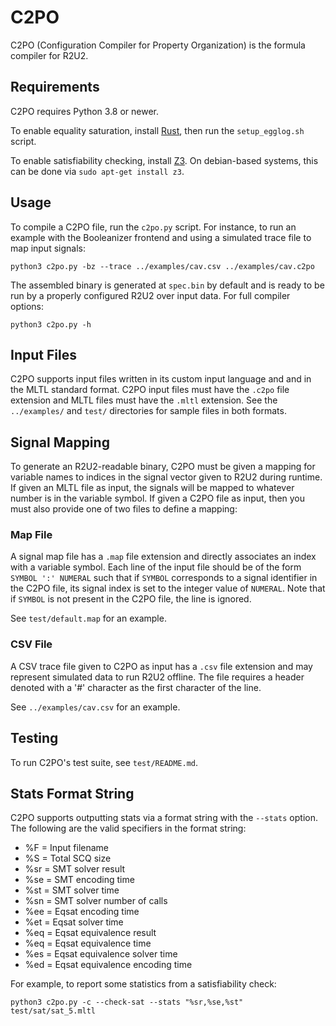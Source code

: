# C2PO

C2PO (Configuration Compiler for Property Organization) is the formula compiler for R2U2.

## Requirements

C2PO requires Python 3.8 or newer.

To enable equality saturation, install [Rust](https://www.rust-lang.org/tools/install), then run the
`setup_egglog.sh` script.

To enable satisfiability checking, install [Z3](https://github.com/Z3Prover/z3). On debian-based
systems, this can be done via `sudo apt-get install z3`.

## Usage

To compile a C2PO file, run the `c2po.py` script. For instance, to run an example with the
Booleanizer frontend and using a simulated trace file to map input signals:

    python3 c2po.py -bz --trace ../examples/cav.csv ../examples/cav.c2po 

The assembled binary is generated at `spec.bin` by default and is ready to be run by a properly
configured R2U2 over input data. For full compiler options:

    python3 c2po.py -h

## Input Files

C2PO supports input files written in its custom input language and and in the MLTL standard format.
C2PO input files must have the `.c2po` file extension and MLTL files must have the `.mltl`
extension. See the `../examples/` and `test/` directories for sample files in both formats.

## Signal Mapping

To generate an R2U2-readable binary, C2PO must be given a mapping for variable names to indices in
the signal vector given to R2U2 during runtime. If given an MLTL file as input, the signals will be
mapped to whatever number is in the variable symbol. If given a C2PO file as input, then you must
also provide one of two files to define a mapping:

### Map File

A signal map file has a `.map` file extension and directly associates an index with a variable
symbol. Each line of the input file should be of the form `SYMBOL ':' NUMERAL` such that if `SYMBOL`
corresponds to a signal identifier in the C2PO file, its signal index is set to the integer value of
`NUMERAL`. Note that if `SYMBOL` is not present in the C2PO file, the line is ignored. 

See `test/default.map` for an example.

### CSV File

A CSV trace file given to C2PO as input has a `.csv` file extension and may represent simulated data
to run R2U2 offline. The file requires a header denoted with a '#' character as the first character
of the line. 

See `../examples/cav.csv` for an example.

## Testing

To run C2PO's test suite, see `test/README.md`.

## Stats Format String

C2PO supports outputting stats via a format string with the `--stats` option. The following are the valid specifiers in the format string:

- %F = Input filename
- %S = Total SCQ size
- %sr = SMT solver result
- %se = SMT encoding time
- %st = SMT solver time
- %sn = SMT solver number of calls
- %ee = Eqsat encoding time
- %et = Eqsat solver time
- %eq = Eqsat equivalence result
- %eq = Eqsat equivalence time
- %es = Eqsat equivalence solver time
- %ed = Eqsat equivalence encoding time

For example, to report some statistics from a satisfiability check:

    python3 c2po.py -c --check-sat --stats "%sr,%se,%st" test/sat/sat_5.mltl
